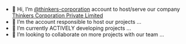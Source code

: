 - 👋 Hi, I’m [@thinkers-corporation](https://github.com/thinkers-corporation)   account to host/serve our company  [Thinkers Corporation Private Limited](https://thinkerrs.com/)
- 👀 I’m the account responsible to host our projects ...
- 🌱 I’m currently ACTIVELY developing projects ...
- 💞️ I’m looking to collaborate on more projects  with our team ...




